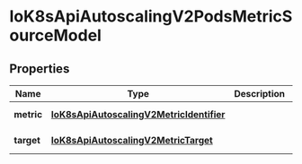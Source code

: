 # IoK8sApiAutoscalingV2PodsMetricSourceModel

## Properties

Name | Type | Description | Notes
------------ | ------------- | ------------- | -------------
**metric** | [**IoK8sApiAutoscalingV2MetricIdentifier**](IoK8sApiAutoscalingV2MetricIdentifier.md) |  | [default to undefined]
**target** | [**IoK8sApiAutoscalingV2MetricTarget**](IoK8sApiAutoscalingV2MetricTarget.md) |  | [default to undefined]


